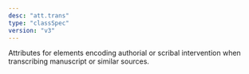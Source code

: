```yaml
---
desc: "att.trans"
type: "classSpec"
version: "v3"
---
```


Attributes for elements encoding authorial or scribal intervention when transcribing
manuscript or similar sources.